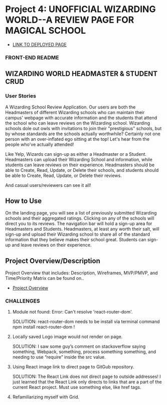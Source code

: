 # Project 4: UNOFFICIAL WIZARDING WORLD--A REVIEW PAGE FOR MAGICAL SCHOOL

- [LINK TO DEPLOYED PAGE](https://projaymmer.github.io/wizarding-client/)

### FRONT-END README

## WIZARDING WORLD HEADMASTER & STUDENT CRUD

### User Stories

A Wizarding School Review Application. Our users are both the Headmasters of different Wizarding schools who can maintain their campus' webpage with accurate information and the students that attend the school who can leave reviews on the Wizarding school. Wizarding schools dole out owls with invitations to join their "prestigious" schools, but by whose standards are the schools actually worthwhile? Certainly not one person with an over-inflated ego sitting at the top! Let's hear from the people who've actually attended!

Like Yelp, Wizards can sign-up as either a Headmaster or a Student. Headmasters can upload their Wizarding School and information, while students can leave reviews on their experience. Headmasters should be able to Create, Read, Update, or Delete their schools, and students should be able to Create, Read, Update, or Delete their reviews.

And casual users/reviewers can see it all!

## How to Use

On the landing page, you will see a list of previously submitted Wizarding schools and their aggregated ratings. Clicking on any of the schools will direct you to its reviews. The navigation bar will hold a sign-up area for Headmasters and Students. Headmasters, at least any worth their salt, will sign-up and upload their Wizarding school to share all of the standard information that they believe makes their school great. Students can sign-up and leave reviews on their experience.

## Project Overview/Description

Project Overview that includes: Description, Wireframes, MVP/PMVP, and Time/Priority Matrix can be found on..

- [Project Overview](planning/project-worksheet.md)

### CHALLENGES

1. Module not found: Error: Can't resolve 'react-router-dom'.

   SOLUTION: react-router-dom needs to be install via terminal command npm install react-router-dom !

2. Locally saved Logo image would not render on page.

   SOLUTION: I saw some guy’s comment on stackoverflow saying something, Webpack, something, process something something, and needing to use “require” inside the src value.

3. Using React image link to direct page to GitGub repository.

   SOLUTION: The React Link does not direct page to outside addresses! I just learned that the React Link only directs to links that are a part of the current React project. Must use something else, like href tags.

4. Refamiliarizing myself with Grid.
